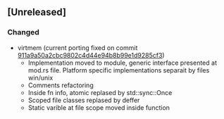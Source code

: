 ## [Unreleased] 
### Changed 

- virtmem (current porting fixed on commit [911a9a50a2cbc9802c4d44e94b8b99e1d9285cf3](https://github.com/asmjit/asmjit/tree/911a9a50a2cbc9802c4d44e94b8b99e1d9285cf3))
    - Implementation moved to module, generic interface presented at mod.rs file. Platform specific implementations separait by files win/unix 
    - Comments refactoring
    - Inside fn info, atomic replased by std::sync::Once 
    - Scoped file classes replased by deffer
    - Static varible at file scope moved inside function 